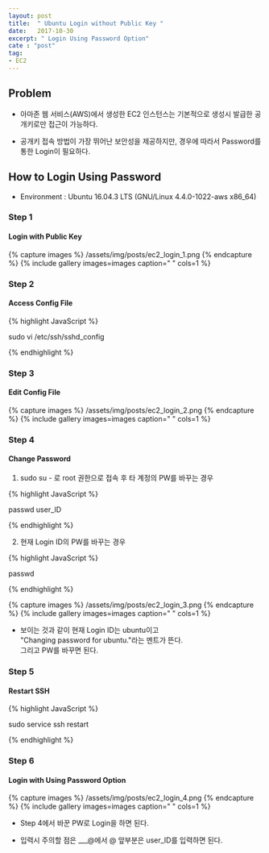 ```yaml
---
layout: post
title:  " Ubuntu Login without Public Key "
date:   2017-10-30
excerpt: " Login Using Password Option"
cate : "post"
tag:
- EC2
---
```


## Problem

* 아마존 웹 서비스(AWS)에서 생성한 EC2 인스턴스는 기본적으로 생성시 발급한 공개키로만 접근이 가능하다.

* 공개키 접속 방법이 가장 뛰어난 보안성을 제공하지만, 경우에 따라서 Password를 통한 Login이 필요하다.

## How to Login Using Password

* Environment : Ubuntu 16.04.3 LTS (GNU/Linux 4.4.0-1022-aws x86_64)

### Step 1

#### Login with Public Key

{% capture images %}
	/assets/img/posts/ec2_login_1.png
{% endcapture %}
{% include gallery images=images caption=" " cols=1 %}



### Step 2

#### Access Config File

{% highlight JavaScript %}

sudo vi /etc/ssh/sshd_config

{% endhighlight %}

### Step 3

#### Edit Config File

{% capture images %}
	/assets/img/posts/ec2_login_2.png
{% endcapture %}
{% include gallery images=images caption=" " cols=1 %}


### Step 4

#### Change Password

1) sudo su - 로 root 권한으로 접속 후 타 계정의 PW를 바꾸는 경우

{% highlight JavaScript %}

passwd user_ID

{% endhighlight %}



2) 현재 Login ID의 PW를 바꾸는 경우

{% highlight JavaScript %}

passwd

{% endhighlight %}

{% capture images %}
/assets/img/posts/ec2_login_3.png
{% endcapture %}
{% include gallery images=images caption=" " cols=1 %}

* 보이는 것과 같이 현재 Login ID는 ubuntu이고 <br> "Changing password for ubuntu."라는 멘트가 뜬다. <br> 그리고 PW를 바꾸면 된다.



### Step 5

#### Restart SSH

{% highlight JavaScript %}

sudo service ssh restart

{% endhighlight %}


### Step 6

#### Login with Using Password Option

{% capture images %}
	/assets/img/posts/ec2_login_4.png
{% endcapture %}
{% include gallery images=images caption=" " cols=1 %}

* Step 4에서 바꾼 PW로 Login을 하면 된다.

* 입력시 주의할 점은 ___@에서 @ 앞부분은 user_ID를 입력하면 된다.



